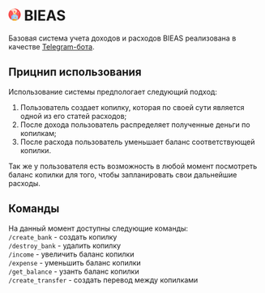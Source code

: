 # ![](./assets/logo-24.png) BIEAS   
Базовая система учета доходов и расходов BIEAS реализована в качестве [Telegram-бота](https://t.me/BIEAS_bot).

## Прицнип использования
Использование системы предпологает следующий подход:
1. Пользователь создает копилку, которая по своей сути является одной из его статей расходов;
2. После дохода пользователь распределяет полученные деньги по копилкам;
3. После расхода пользователь уменьшает баланс соответствующей копилки.

Так же у пользователя есть возможность в любой момент посмотреть баланс копилки для того, чтобы запланировать свои дальнейшие расходы.

## Команды
На данный момент доступны следующие команды:  
`/create_bank` - создать копилку  
`/destroy_bank` - удалить копилку  
`/income` - увеличить баланс копилки  
`/expense` - уменьшить баланс копилки  
`/get_balance` - узанть баланс копилки  
`/create_transfer` - создать перевод между копилками
